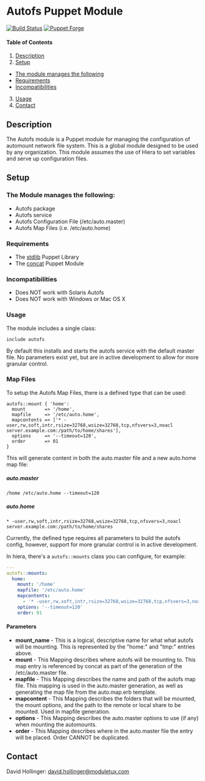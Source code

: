 Autofs Puppet Module
====================

[![Build Status](https://travis-ci.org/EagleDelta2/autofs-puppet.svg?branch=master)](https://travis-ci.org/EagleDelta2/autofs-puppet)
[![Puppet Forge](https://img.shields.io/puppetforge/v/EagleDelta2/autofs.svg)](https://forge.puppetlabs.com/EagleDelta2/autofs)

#### Table of Contents
1. [Description](#description)
2. [Setup](#setup)
  * [The module manages the following](#the-module-manages-the-following)
  * [Requirements](#requirements)
  * [Incompatibilities](#incompatibilities)
3. [Usage](#usage)
4. [Contact](#contact)

Description
-----------
The Autofs module is a Puppet module for managing the configuration of automount
network file system. This is a global module designed to be used by any
organization. This module assumes the use of Hiera to set variables and serve up
configuration files.

Setup
-----
### The Module manages the following:
* Autofs package
* Autofs service
* Autofs Configuration File (/etc/auto.master)
* Autofs Map Files (i.e. /etc/auto.home)

### Requirements

* The [stdlib](https://forge.puppetlabs.com/puppetlabs/stdlib) Puppet Library
* The [concat](https://github.com/puppetlabs/puppetlabs-concat) Puppet Module

### Incompatibilities

* Does NOT work with Solaris Autofs
* Does NOT work with Windows or Mac OS X

### Usage

The module includes a single class:

```puppet
include autofs
```

By default this installs and starts the autofs service with the default master
file. No parameters exist yet, but are in active development to allow for more
granular control.

### Map Files

To setup the Autofs Map Files, there is a defined type that can be used:
```puppet
autofs::mount { 'home':
  mount       => '/home',
  mapfile     => '/etc/auto.home',
  mapcontents => ['* -user,rw,soft,intr,rsize=32768,wsize=32768,tcp,nfsvers=3,noacl server.example.com:/path/to/home/shares'],
  options     => '--timeout=120',
  order       => 01
}
```
This will generate content in both the auto.master file and a new auto.home map
file:

##### auto.master
```
/home /etc/auto.home --timeout=120
```

##### auto.home
```
* -user,rw,soft,intr,rsize=32768,wsize=32768,tcp,nfsvers=3,noacl server.example.com:/path/to/home/shares
```

Currently, the defined type requires all parameters to build the autofs config,
however, support for more granular control is in active development.

In hiera, there's a `autofs::mounts` class you can configure, for example:
```yaml
---
autofs::mounts:
  home:
    mount: '/home'
    mapfile: '/etc/auto.home'
    mapcontents:
      - '* -user,rw,soft,intr,rsize=32768,wsize=32768,tcp,nfsvers=3,noacl server.example.com:/path/to/home/shares'
    options: '--timeout=120'
    order: 01
```

#### Parameters
* **mount_name** - This is a logical, descriptive name for what what autofs will be
mounting. This is represented by the "home:" and "tmp:" entries above.
* **mount** - This Mapping describes where autofs will be mounting to. This map
entry is referenced by concat as part of the generation of the /etc/auto.master
file.
* **mapfile** - This Mapping describes the name and path of the autofs map file.
This mapping is used in the auto.master generation, as well as generating the map
file from the auto.map.erb template.
* **mapcontent** - This Mapping describes the folders that will be mounted, the
mount options, and the path to the remote or local share to be mounted. Used in
mapfile generation.
* **options** - This Mapping describes the auto.master options to use (if any)
when mounting the automounts.
* **order** - This Mapping describes where in the auto.master file the entry will
be placed. Order CANNOT be duplicated.

Contact
-------

David Hollinger: [david.hollinger@moduletux.com](mailto:david.hollinger@moduletux.com)
